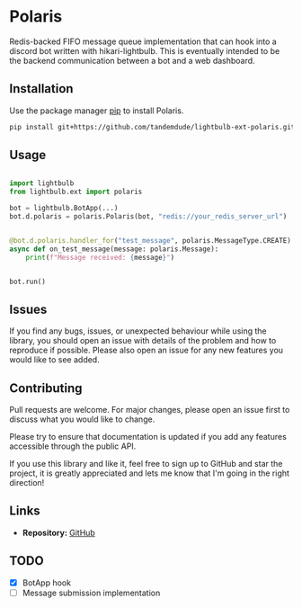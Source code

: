 # Polaris

Redis-backed FIFO message queue implementation that can hook into a discord bot written with hikari-lightbulb. This
is eventually intended to be the backend communication between a bot and a web dashboard.

## Installation

Use the package manager [pip](https://pip.pypa.io/en/stable/) to install Polaris.

```bash
pip install git+https://github.com/tandemdude/lightbulb-ext-polaris.git
```

## Usage

```python

import lightbulb
from lightbulb.ext import polaris

bot = lightbulb.BotApp(...)
bot.d.polaris = polaris.Polaris(bot, "redis://your_redis_server_url")


@bot.d.polaris.handler_for("test_message", polaris.MessageType.CREATE)
async def on_test_message(message: polaris.Message):
    print(f"Message received: {message}")


bot.run()
```

## Issues
If you find any bugs, issues, or unexpected behaviour while using the library, 
you should open an issue with details of the problem and how to reproduce if possible. 
Please also open an issue for any new features you would like to see added.

## Contributing
Pull requests are welcome. For major changes, please open an issue first to discuss what you would like to change.

Please try to ensure that documentation is updated if you add any features accessible through the public API.

If you use this library and like it, feel free to sign up to GitHub and star the project,
it is greatly appreciated and lets me know that I'm going in the right direction!

## Links
- **Repository:** [GitHub](https://github.com/tandemdude/lightbulb-ext-polaris)

## TODO

- [x] BotApp hook
- [ ] Message submission implementation
